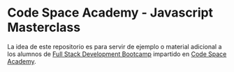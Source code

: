 # Code Space Academy - Javascript Masterclass

La idea de este repositorio es para servir de ejemplo o material adicional a los alumnos de [Full Stack Development Bootcamp](https://www.codespaceacademy.com/es/bootcamps/curso-programacion-web-malaga) impartido en [Code Space Academy](https://www.codespaceacademy.com/).
